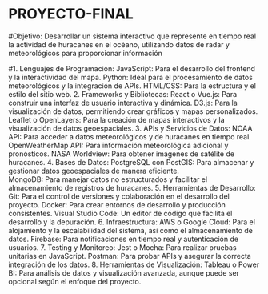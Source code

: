 # PROYECTO-FINAL

#Objetivo: Desarrollar un sistema interactivo que represente en tiempo real la actividad de huracanes en el océano, utilizando datos de radar y meteorológicos para proporcionar información 

#1. Lenguajes de Programación:
JavaScript: Para el desarrollo del frontend y la interactividad del mapa.
Python: Ideal para el procesamiento de datos meteorológicos y la integración de APIs.
HTML/CSS: Para la estructura y el estilo del sitio web.
2. Frameworks y Bibliotecas:
React o Vue.js: Para construir una interfaz de usuario interactiva y dinámica.
D3.js: Para la visualización de datos, permitiendo crear gráficos y mapas personalizados.
Leaflet o OpenLayers: Para la creación de mapas interactivos y la visualización de datos geoespaciales.
3. APIs y Servicios de Datos:
NOAA API: Para acceder a datos meteorológicos y de huracanes en tiempo real.
OpenWeatherMap API: Para información meteorológica adicional y pronósticos.
NASA Worldview: Para obtener imágenes de satélite de huracanes.
4. Bases de Datos:
PostgreSQL con PostGIS: Para almacenar y gestionar datos geoespaciales de manera eficiente.\
MongoDB: Para manejar datos no estructurados y facilitar el almacenamiento de registros de huracanes.
5. Herramientas de Desarrollo:
Git: Para el control de versiones y colaboración en el desarrollo del proyecto.
Docker: Para crear entornos de desarrollo y producción consistentes.
Visual Studio Code: Un editor de código que facilita el desarrollo y la depuración.
6. Infraestructura:
AWS o Google Cloud: Para el alojamiento y la escalabilidad del sistema, así como el almacenamiento de datos.
Firebase: Para notificaciones en tiempo real y autenticación de usuarios.
7. Testing y Monitoreo:
Jest o Mocha: Para realizar pruebas unitarias en JavaScript.
Postman: Para probar APIs y asegurar la correcta integración de los datos.
8. Herramientas de Visualización:
Tableau o Power BI: Para análisis de datos y visualización avanzada, aunque puede ser opcional según el enfoque del proyecto.
